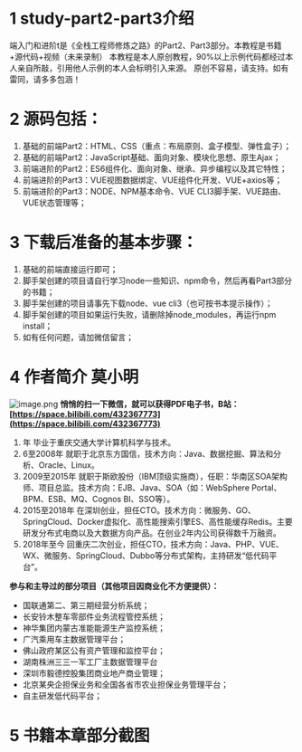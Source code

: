 # 1 study-part2-part3介绍
   端入门和进阶t是《全栈工程师修炼之路》的Part2、Part3部分。本教程是书籍+源代码+视频（未来录制）
本教程是本人原创教程，90%以上示例代码都经过本人亲自所敲，引用他人示例的本人会标明引入来源。
原创不容易，请支持。如有雷同，请多多包涵！

# 2 源码包括：
1. 基础的前端Part2：HTML、CSS（重点：布局原则、盒子模型、弹性盒子）；
2. 基础的前端Part2：JavaScript基础、面向对象、模块化思想、原生Ajax；
3. 前端进阶的Part2：ES6组件化、面向对象、继承、异步编程以及其它特性；
4. 前端进阶的Part3：VUE视图数据绑定、VUE组件化开发、VUE+axios等；
5. 前端进阶的Part3：NODE、NPM基本命令、VUE CLI3脚手架、VUE路由、VUE状态管理等；

# 3 下载后准备的基本步骤：
1. 基础的前端直接运行即可；
2. 脚手架创建的项目请自行学习node一些知识、npm命令，然后再看Part3部分的书籍；
3. 脚手架创建的项目请事先下载node、vue cli3（也可按书本提示操作）；
4. 脚手架创建的项目如果运行失败，请删除掉node_modules，再运行npm install；
5. 如有任何问题，请加微信留言；

# 4 作者简介 莫小明
 
  ![image.png](https://upload-images.jianshu.io/upload_images/18601763-68f09e5e7bcd4262.png?imageMogr2/auto-orient/strip%7CimageView2/2/w/1240)
**悄悄的扫一下微信，就可以获得PDF电子书，B站：[https://space.bilibili.com/432367773](https://space.bilibili.com/432367773)**
 
1. 年 毕业于重庆交通大学计算机科学与技术。
2. 6至2008年 就职于北京东方国信，技术方向：Java、数据挖掘、算法和分析、Oracle、Linux。
3. 2009至2015年 就职于斯欧股份（IBM顶级实施商），任职：华南区SOA架构师、项目总监。技术方向：EJB、Java、SOA（如：WebSphere Portal、BPM、ESB、MQ、Cognos BI、SSO等）。
4. 2015至2018年 在深圳创业，担任CTO。技术方向：微服务、GO、SpringCloud、Docker虚拟化、高性能搜索引擎ES、高性能缓存Redis。主要研发分布式电商以及大数据方向产品。在创业2年内公司获得数千万融资。
5. 2018年至今 回重庆二次创业，担任CTO，技术方向：Java、PHP、VUE、WX、微服务、SpringCloud、Dubbo等分布式架构，主持研发“低代码平台”。

**参与和主导过的部分项目（其他项目因商业化不方便提供）：**
* 国联通第二、第三期经营分析系统；
* 长安铃木整车零部件业务流程管控系统；
* 神华集团内蒙古准能能源生产监控系统；
* 广汽乘用车主数据管理平台；
* 佛山政府某区公有资产管理和监控平台；
* 湖南株洲三三一军工厂主数据管理平台
* 深圳市毅德控股集团商业地产商业管理；
* 北京某央企担保业务和全国各省市农业担保业务管理平台；
* 自主研发低代码平台；

# 5 书籍本章部分截图

